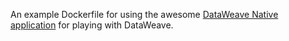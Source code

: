An example Dockerfile for using the awesome [DataWeave Native application](https://github.com/mulesoft-labs/data-weave-native) for playing with DataWeave.